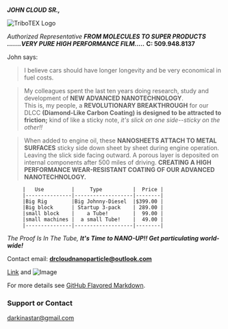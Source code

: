  ***JOHN CLOUD SR.,***
 
 ![TriboTEX Logo](file:///C:/Users/N-P/Desktop/images/https%20horse_2.gif)

*Authorized Representative*
***FROM MOLECULES TO SUPER PRODUCTS***
***.......VERY PURE HIGH PERFORMANCE FILM.....***
**C:  509.948.8137**

John says:
>I believe cars should have longer longevity and be very economical in fuel costs.

>My colleagues spent the last ten years doing research, study and development of **NEW ADVANCED NANOTECHNOLOGY**.  
>This is, my people, a **REVOLUTIONARY BREAKTHROUGH** for our DLCC **(Diamond-Like Carbon Coating) is designed to 
be attracted to friction;** kind of like a sticky note, *it's slick on one side--sticky on the other!!*

>When added to engine oil, these **NANOSHEETS ATTACH TO METAL SURFACES** sticky side down sheet by sheet during engine operation.
Leaving the slick side facing outward. 
>A porous layer is deposited on internal components after 500 miles of driving.
**CREATING A HIGH PERFORMANCE WEAR-RESISTANT COATING OF OUR ADVANCED NANOTECHNOLOGY.**

         |   Use         |     Type          |  Price |
         |---------------|-------------------|--------|
         |Big Rig        |Big Johnny-Diesel  |$399.00 |
         |Big block      | Startup 3-pack    | 289.00 |
         |small block    |    a Tube!        |  99.00 |
         |small machines |  a small Tube!    |  49.00 |
         |---------------|-------------------|--------|

*The Proof Is In The Tube, **It's Time to NANO-UP!! Get particulating world-wide!***

Contact email:  **drcloudnanoparticle@outlook.com**

[Link](url) and ![Image](src)

For more details see [GitHub Flavored Markdown](https://guides.github.com/features/mastering-markdown/).

### Support or Contact
darkinastar@gmail.com
